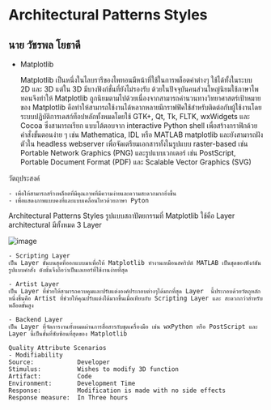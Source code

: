 # Architectural Patterns Styles
##  นาย วัชรพล โยธาดี

- Matplotlib
 
  Matplotlib เป็นหนึ่งในไลบรารีของไพทอนมีหน้าที่ใช้ในการพล็อตค่าต่างๆ ใช้ได้ทั้งในระบบ 2D และ 3D แต่ใน 3D มีบางฟังก์ชั่นที่ยังไม่รองรับ 
ด้วยในปัจจุบันคนส่วนใหญ่นิยมใช้ภาษาไพทอนจึงทำให้ Matplotlib ถูกนิยมตามไปด้วยเนื่องจากสามารถคำนวนทางวิทยาศาสตร์เป้าหมายของ Matplotlib
คือทำให้สามารถใช้งานได้หลากหลายมีกราฟฟิคใช้สำหรับติดต่อกับผู้ใช้งานโดยระบบปฏิบัติการเดสก์ท็อปหลักทั้งหมดโดยใช้ GTK+, Qt, Tk, FLTK, wxWidgets และ Cocoa ซึ่งสามารถเรียก แบบโต้ตอบจาก interactive Python shell เพื่อสร้างกราฟิกด้วยคําสั่งขั้นตอนง่าย ๆ เช่น Mathematica, IDL หรือ MATLAB matplotlib และยังสามารถฝังตัวใน headless webserver เพื่อจัดเตรียมเอกสารทั้งในรูปแบบ raster-based เช่น Portable Network Graphics (PNG) และรูปแบบเวกเตอร์ เช่น PostScript, Portable Document Format (PDF) และ Scalable Vector Graphics (SVG)

วัตถุประสงค์

    - เพื่อให้สามารถสร้างพล็อตที่มีคุณภาพที่มีความง่ายและความสะดวกมากยิ่งขึ้น 
    - เพื่อแสดงภาพแบบคงที่และแบบเคลื่อนไหวด้วยภาษา Pyton

Architectural Patterns Styles
    รูปแบบสถาปัตยกรรมที่ Matplotlib ใช้คือ Layer architectural มีทั้งหมด 3 Layer
    
 
![image](https://user-images.githubusercontent.com/69455513/190139327-54c6cfea-397f-44c1-a9a6-19da01d1a72f.png)


```
- Scripting Layer 
เป็น Layer ชั้นบนสุดที่ออกแบบมาเพื่อให้ Matplotlib ทํางานเหมือนสคริปต์ MATLAB เป็นชุดของฟังก์ชันรูปแบบคําสั่ง ดังนั้นจึงถือว่าเป็นเลเยอร์ที่ใช้งานง่ายที่สุด
```
```
- Artist Layer 
เป็น Layer ที่ช่วยให้สามารถควบคุมและปรับแต่งองค์ประกอบต่างๆได้มากที่สุด Layer  นี้ประกอบด้วยวัตถุหลักหนึ่งชิ้นคือ Artist ที่ช่วยให้คุณปรับแต่งได้มากขึ้นเมื่อเทียบกับ Scripting Layer และ สะดวกกว่าสําหรับพล็อตขั้นสูง
```
```
- Backend Layer
เป็น Layer ที่จัดการงานทั้งหมดผ่านการสื่อสารกับชุดเครื่องมือ เช่น wxPython หรือ PostScript และ Layer นี้เป็นชั้นที่ซับซ้อนที่สุดของ Matplotlib
```
```
Quality Attribute Scenarios 
- Modifiability
Source:            Developer
Stimulus:          Wishes to modify 3D function
Artifact:          Code
Environment:       Development Time
Response:          Modification is made with no side effects
Response measure:  In Three hours
```

